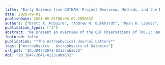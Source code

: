 ```yaml
---
title: "Early Science from GOTHAM: Project Overview, Methods, and the Detection of Interstellar Propargyl Cyanide (HCCCH2CN) in TMC-1"
date: 2020-09-01
publishDate: 2021-05-01T00:06:02.285083Z
authors: ["Brett A. McGuire", "Andrew M. Burkhardt", "Ryan A. Loomis", "Christopher N. Shingledecker", "Kin Long Kelvin Lee", "Steven B. Charnley", "Martin A. Cordiner", "Eric Herbst", "Sergei Kalenskii", "Emmanuel Momjian", "Eric R. Willis", "Ci Xue", "Anthony J. Remijan", "Michael C. McCarthy"]
publication_types: ["2"]
abstract: "We present an overview of the GBT Observations of TMC-1: Hunting Aromatic Molecules Large Program on the Green Bank Telescope. This and a related program were launched to explore the depth and breadth of aromatic chemistry in the interstellar medium at the earliest stages of star formation, following our earlier detection of benzonitrile (c-C6H5CN) in TMC-1. In this work, details of the observations, use of archival data, and data reduction strategies are provided. Using these observations, the interstellar detection of propargyl cyanide (HCCCH2CN) is described, as well as the accompanying laboratory spectroscopy. We discuss these results, and the survey project as a whole, in the context of investigating a previously unexplored reservoir of complex, gas-phase molecules in pre-stellar sources. A series of companion papers describe other new astronomical detections and analyses."
featured: false
publication: "*The Astrophysical Journal Letters*"
tags: ["Astrophysics - Astrophysics of Galaxies"]
url_pdf: "10.3847/2041-8213/aba632"
doi: "10.3847/2041-8213/aba632"
---
```


